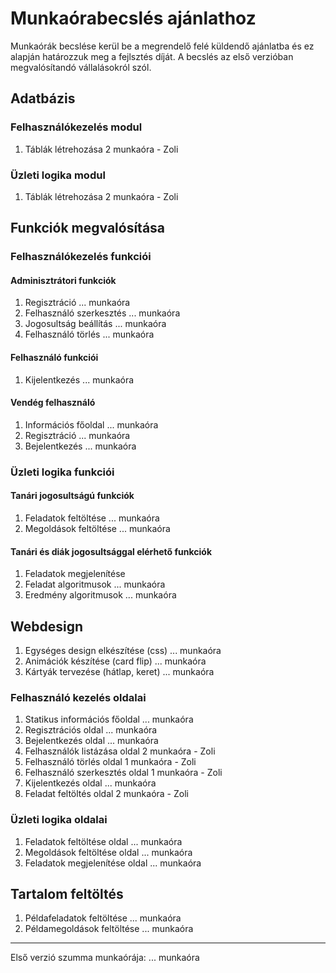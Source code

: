 # Munkaórabecslés ajánlathoz
Munkaórák becslése kerül be a megrendelő felé küldendő ajánlatba és ez alapján határozzuk meg a fejlsztés díját.
A becslés az első verzióban megvalósítandó vállalásokról szól.

## Adatbázis
### Felhasználókezelés modul
1) Táblák létrehozása               2 munkaóra - Zoli
### Üzleti logika modul    
1) Táblák létrehozása               2 munkaóra - Zoli

## Funkciók megvalósítása
### Felhasználókezelés funkciói
#### Adminisztrátori funkciók
1) Regisztráció                     ... munkaóra
2) Felhasználó szerkesztés          ... munkaóra
3) Jogosultság beállítás            ... munkaóra
4) Felhasználó törlés               ... munkaóra
#### Felhasználó funkciói
1) Kijelentkezés                    ... munkaóra
#### Vendég felhasználó
1) Információs főoldal               ... munkaóra
2) Regisztráció                      ... munkaóra
3) Bejelentkezés                     ... munkaóra
### Üzleti logika funkciói
#### Tanári jogosultságú funkciók
1) Feladatok feltöltése              ... munkaóra
2) Megoldások feltöltése             ... munkaóra
#### Tanári és diák jogosultsággal elérhető funkciók
1) Feladatok megjelenítése
2) Feladat algoritmusok              ... munkaóra
3) Eredmény algoritmusok             ... munkaóra
## Webdesign
1) Egységes design elkészítése (css) ... munkaóra
2) Animációk készítése (card flip)   ... munkaóra
3) Kártyák tervezése (hátlap, keret) ... munkaóra
### Felhasználó kezelés oldalai
1) Statikus információs főoldal      ... munkaóra
2) Regisztrációs oldal               ... munkaóra
3) Bejelentkezés oldal               ... munkaóra
4) Felhasználók listázása oldal      2 munkaóra - Zoli
5) Felhasználó törlés oldal          1 munkaóra - Zoli
6) Felhasználó szerkesztés oldal     1 munkaóra - Zoli
7) Kijelentkezés oldal               ... munkaóra
8) Feladat feltöltés oldal           2 munkaóra - Zoli 
### Üzleti logika oldalai
1) Feladatok feltöltése oldal        ... munkaóra
2) Megoldások feltöltése oldal       ... munkaóra
3) Feladatok megjelenítése oldal     ... munkaóra

## Tartalom feltöltés
1) Példafeladatok feltöltése         ... munkaóra
2) Példamegoldások feltöltése        ... munkaóra

--------------------------------------------------
Első verzió szumma munkaórája:       ... munkaóra
